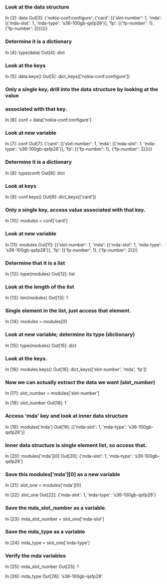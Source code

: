 ### Look at the data structure
In [3]: data
Out[3]: 
{'nokia-conf:configure': {'card': [{'slot-number': 1,
    'mda': [{'mda-slot': 1, 'mda-type': 's36-100gb-qsfp28'}],
    'fp': [{'fp-number': 1}, {'fp-number': 2}]}]}}

### Determine it is a dictionary
In [4]: type(data)
Out[4]: dict

### Look at the keys
In [5]: data.keys()
Out[5]: dict_keys(['nokia-conf:configure'])

### Only a single key, drill into the data structure by looking at the value
### associated with that key.
In [6]: conf = data['nokia-conf:configure']

### Look at new variable
In [7]: conf
Out[7]: 
{'card': [{'slot-number': 1,
   'mda': [{'mda-slot': 1, 'mda-type': 's36-100gb-qsfp28'}],
   'fp': [{'fp-number': 1}, {'fp-number': 2}]}]}

### Determine it is a dictionary
In [8]: type(conf)
Out[8]: dict

### Look at keys
In [9]: conf.keys()
Out[9]: dict_keys(['card'])

### Only a single key, access value associated with that key.
In [10]: modules = conf['card']

### Look at new variable
In [11]: modules
Out[11]: 
[{'slot-number': 1,
  'mda': [{'mda-slot': 1, 'mda-type': 's36-100gb-qsfp28'}],
  'fp': [{'fp-number': 1}, {'fp-number': 2}]}]

### Determine that it is a list
In [12]: type(modules)
Out[12]: list

### Look at the length of the list
In [13]: len(modules)
Out[13]: 1

### Single element in the list, just access that element.
In [14]: modules = modules[0]

### Look at new variable; determine its type (dictionary)
In [15]: type(modules)
Out[15]: dict

### Look at the keys.
In [16]: modules.keys()
Out[16]: dict_keys(['slot-number', 'mda', 'fp'])

### Now we can actually extract the data we want (slot_number)
In [17]: slot_number = modules['slot-number']

In [18]: slot_number
Out[18]: 1

### Access 'mda' key and look at inner data structure
In [19]: modules['mda']
Out[19]: [{'mda-slot': 1, 'mda-type': 's36-100gb-qsfp28'}]

### Inner data structure is single element list, so access that.
In [20]: modules['mda'][0]
Out[20]: {'mda-slot': 1, 'mda-type': 's36-100gb-qsfp28'}

### Save this modules['mda'][0] as a new variable
In [21]: slot_one = modules['mda'][0]

In [22]: slot_one
Out[22]: {'mda-slot': 1, 'mda-type': 's36-100gb-qsfp28'}

### Save the mda_slot_number as a variable.
In [23]: mda_slot_number = slot_one['mda-slot']

### Save the mda_type as a variable
In [24]: mda_type = slot_one['mda-type']

### Verify the mda variables
In [25]: mda_slot_number
Out[25]: 1

In [26]: mda_type
Out[26]: 's36-100gb-qsfp28'
